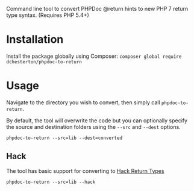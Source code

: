 Command line tool to convert PHPDoc @return hints to new PHP 7 return type syntax. (Requires PHP 5.4+)

# Installation

Install the package globally using Composer: `composer global require dchesterton/phpdoc-to-return`

# Usage

Navigate to the directory you wish to convert, then simply call `phpdoc-to-return`.

By default, the tool will overwrite the code but you can optionally specify the source and destination folders using the `--src` and `--dest` options.

    phpdoc-to-return --src=lib --dest=converted

## Hack

The tool has basic support for converting to [Hack Return Types](http://docs.hhvm.com/manual/en/hack.annotations.types.php)

    phpdoc-to-return --src=lib --hack
